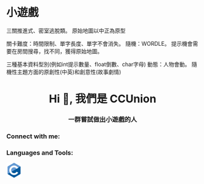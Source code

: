 # 小遊戲
三關推進式、密室逃脫類。
原始地圖以中正為原型

關卡難度：時間限制、單字長度、單字不會消失。
隨機：WORDLE。
提示機會需要在房間搜尋，找不同，獲得原始地圖。

三種基本資料型別(例如int提示數量、float倒數、char字母)
動態：人物會動。
隨機性主題方面的原創性(中英)和創意性(故事劇情)

<h1 align="center">Hi 👋, 我們是 CCUnion</h1>
<h3 align="center">一群嘗試做出小遊戲的人</h3>

<h3 align="left">Connect with me:</h3>
<p align="left">
</p>

<h3 align="left">Languages and Tools:</h3>
<p align="left"> <a href="https://www.cprogramming.com/" target="_blank" rel="noreferrer"> <img src="https://raw.githubusercontent.com/devicons/devicon/master/icons/c/c-original.svg" alt="c" width="40" height="40"/> </a> </p>

